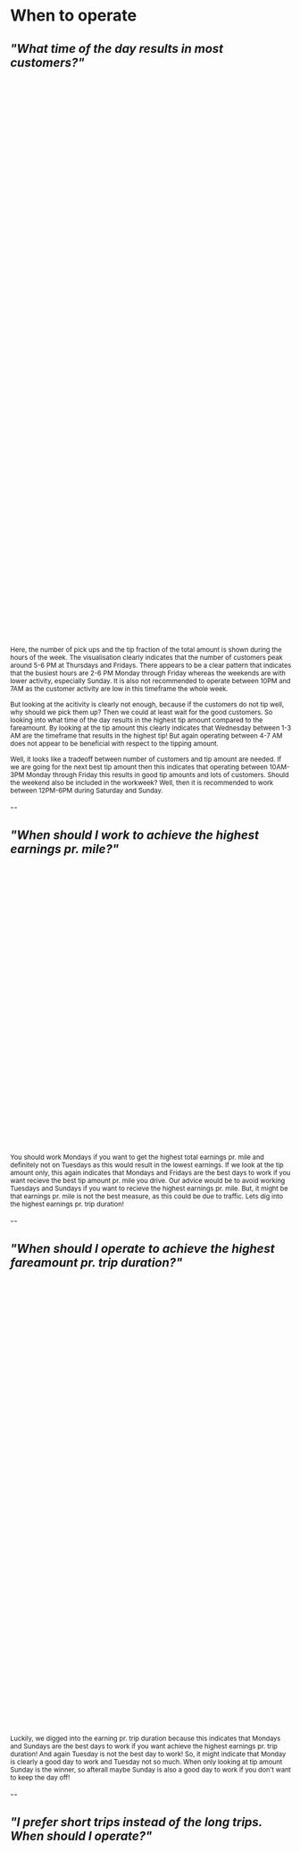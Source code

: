 # When to operate 

## *"What time of the day results in most customers?"*
<iframe data-src="images/pickups_dropoffs_houroftheweek.html"
          sandbox="allow-same-origin allow-scripts"
          width="1450"
          height="500"
          scrolling="no"
          seamless="seamless"
          frameborder="0"></iframe>
          
          
<iframe data-src="images/tip_fraction_houroftheweek.html"
          sandbox="allow-same-origin allow-scripts"
          width="1450"
          height="500"
          scrolling="no"
          seamless="seamless"
          frameborder="0"></iframe>

<sub>Here, the number of pick ups and the tip fraction of the total amount is shown during the hours of the week. The visualisation clearly indicates that the number of customers peak around 5-6 PM at Thursdays and Fridays. There appears to be a clear pattern that indicates that the busiest hours are 2-6 PM Monday through Friday whereas the weekends are with lower activity, especially Sunday. It is also not recommended to operate between 10PM and 7AM as the customer activity are low in this timeframe the whole week.</sub>

<sub>But looking at the acitivity is clearly not enough, because if the customers do not tip well, why should we pick them up? Then we could at least wait for the good customers. So looking into what time of the day results in the highest tip amount compared to the fareamount. By looking at the tip amount this clearly indicates that Wednesday between 1-3 AM are the timeframe that results in the highest tip! But again operating between 4-7 AM does not appear to be beneficial with respect to the tipping amount.</sub> 

<sub>Well, it looks like a tradeoff between number of customers and tip amount are needed. If we are going for the next best tip amount then this indicates that operating between 10AM-3PM Monday through Friday this results in good tip amounts and lots of customers. Should the weekend also be included in the workweek? Well, then it is recommended to work between 12PM-6PM during Saturday and Sunday.</sub>



--

## *"When should I work to achieve the highest earnings pr. mile?"*

<iframe data-src="images/price_pr_mile.html"
          sandbox="allow-same-origin allow-scripts"
          width="1500"
          height="500"
          scrolling="no"
          seamless="seamless"
          frameborder="0"></iframe>

<sub>You should work Mondays if you want to get the highest total earnings pr. mile and definitely not on Tuesdays as this would result in the lowest earnings. If we look at the tip amount only, this again indicates that Mondays and Fridays are the best days to work if you want recieve the best tip amount pr. mile you drive. Our advice would be to avoid working Tuesdays and Sundays if you want to recieve the highest earnings pr. mile. But, it might be that earnings pr. mile is not the best measure, as this could be due to traffic. Lets dig into the highest earnings pr. trip duration!</sub>


--


## *"When should I operate to achieve the highest fareamount pr. trip duration?"*


<iframe data-src="images/price_pr_hour.html"
          sandbox="allow-same-origin allow-scripts"
          width="1450"
          height="800"
          scrolling="no"
          seamless="seamless"
          frameborder="0"></iframe>

<sub>Luckily, we digged into the earning pr. trip duration because this indicates that Mondays and Sundays are the best days to work if you want achieve the highest earnings pr. trip duration!  And again Tuesday is not the best day to work! So, it might indicate that Monday is clearly a good day to work and Tuesday not so much. When only looking at tip amount Sunday is the winner, so afterall maybe Sunday is also a good day to work if you don't want to keep the day off! </sub>


--



## *"I prefer short trips instead of the long trips. When should I operate?"*

<iframe data-src="images/daily_mean_trip_distance.html"
          sandbox="allow-same-origin allow-scripts"
          width="1450"
          height="800"
          scrolling="no"
          seamless="seamless"
          frameborder="0"></iframe>
          

<iframe data-src="images/daily_mean_fare_amount.html"
          sandbox="allow-same-origin allow-scripts"
          width="1450"
          height="800"
          scrolling="no"
          seamless="seamless"
          frameborder="0"></iframe>

<sub>If you answered no to this question then you should definitely operate around 4-5 AM, otherwise we would recommend operating anywhere in the timeframe spanning from 7AM until 00 AM.</sub>

<sub>When comparing the two figures, it is apparent that the early trips at 4-5 AM are long trips resulting in large fare amounts. This could be due to people leaving early for the airport or need to travel far for work. If you want to have small trips not leading you out of the city center then you should probably not operate the early mornings.</sub>


--


## Partial conclusion

<sub>That was a lot of information on *when to operate* - lets sum up. </sub>
<sub>We did find out that when taking the <u>number of available customers</u> and <u>when they tip most</u> into account then the best hours to operate was <u>10AM - 3PM Monday through Friday</u>. </sub>
<sub>Further, when taking the <u> fare and tip amount per mile and per hour</u> into account this clearly indicated that <u>Monday and Sunday</u> were good days to operate and Tuesdays were not recommendable. </sub>
<sub>Finally, if you did <u>prefer long trips</u> it was recommended to operate early mornings between <u>4-5AM</u>, and otherwise from 7AM - 00 AM. </sub>

<sub>Having investigated *Where* and *When* to operate we should find out *Who* should we pickup. Clearly, some types of people tend to give better tips than others. Lets dig into that on the next slide.</sub>


